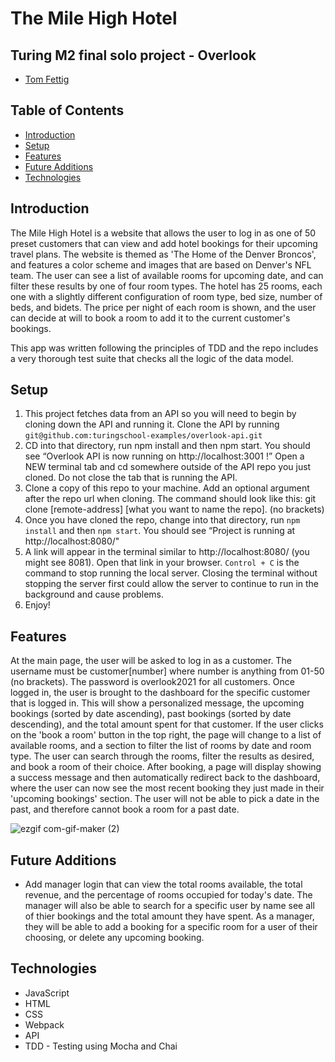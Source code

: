 # The Mile High Hotel
## Turing M2 final solo project - Overlook

- [Tom Fettig](https://github.com/tfettig22)

## Table of Contents
- [Introduction](#introduction)
- [Setup](#setup)
- [Features](#features)
- [Future Additions](#future-additions)
- [Technologies](#technologies)

## Introduction
The Mile High Hotel is a website that allows the user to log in as one of 50 preset customers that can view and add hotel bookings for their upcoming travel plans. The website is themed as 'The Home of the Denver Broncos', and features a color scheme and images that are based on Denver's NFL team. The user can see a list of available rooms for upcoming date, and can filter these results by one of four room types. The hotel has 25 rooms, each one with a slightly different configuration of room type, bed size, number of beds, and bidets. The price per night of each room is shown, and the user can decide at will to book a room to add it to the current customer's bookings.

This app was written following the principles of TDD and the repo includes a very thorough test suite that checks all the logic of the data model.

## Setup
1. This project fetches data from an API so you will need to begin by cloning down the API and running it.
Clone the API by running `git@github.com:turingschool-examples/overlook-api.git`
2. CD into that directory, run npm install and then npm start. You should see “Overlook API is now running on http://localhost:3001 !”
Open a NEW terminal tab and cd somewhere outside of the API repo you just cloned. Do not close the tab that is running the API.
3. Clone a copy of this repo to your machine. Add an optional argument after the repo url when cloning. The command should look like this: git clone [remote-address] [what you want to name the repo]. (no brackets)
4. Once you have cloned the repo, change into that directory, run `npm install` and then `npm start`. You should see “Project is running at http://localhost:8080/"
5. A link will appear in the terminal similar to http://localhost:8080/ (you might see 8081). Open that link in your browser. `Control + C` is the command to stop running the local server. Closing the terminal without stopping the server first could allow the server to continue to run in the background and cause problems.
6. Enjoy!

## Features

At the main page, the user will be asked to log in as a customer. The username must be customer[number] where number is anything from 01-50 (no brackets). The password is overlook2021 for all customers. Once logged in, the user is brought to the dashboard for the specific customer that is logged in. This will show a personalized message, the upcoming bookings (sorted by date ascending), past bookings (sorted by date descending), and the total amount spent for that customer. If the user clicks on the 'book a room' button in the top right, the page will change to a list of available rooms, and a section to filter the list of rooms by date and room type. The user can search through the rooms, filter the results as desired, and book a room of their choice. After booking, a page will display showing a success message and then automatically redirect back to the dashboard, where the user can now see the most recent booking they just made in their 'upcoming bookings' section. The user will not be able to pick a date in the past, and therefore cannot book a room for a past date.

![ezgif com-gif-maker (2)](https://user-images.githubusercontent.com/101140241/183770726-80bdcdf4-36c1-42a4-80a1-a99d9f521198.gif)

## Future Additions
- Add manager login that can view the total rooms available, the total revenue, and the percentage of rooms occupied for today's date. The manager will also be able to search for a specific user by name see all of thier bookings and the total amount they have spent. As a manager, they will be able to add a booking for a specific room for a user of their choosing, or delete any upcoming booking.

## Technologies
- JavaScript
- HTML
- CSS
- Webpack
- API
- TDD - Testing using Mocha and Chai
